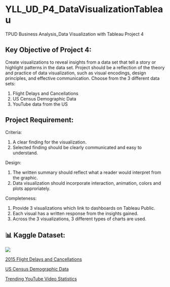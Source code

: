 # YLL_UD_P4_DataVisualizationTableau
TPUD Business Analysis_Data Visualization with Tableau Project 4

## Key Objective of Project 4:
Create visualizations to reveal insights from a data set that tell a story or highlight patterns in the data set. Project should be a reflection of the theory and practice of data visualization, such as visual encodings, design principles, and effective communication. Choose from the 3 different data sets:
1. Flight Delays and Cancellations
2. US Census Demographic Data
3. YouTube data from the US

## Project Requirement:
Criteria: 
1. A clear finding for the visualization.
2. Selected finding should be clearly communicated and easy to understand.

Design:
1. The written summary should reflect what a reader would interpret from the graphic.
2. Data visualization should incorporate interaction, animation, colors and plots approriately.

Completeness:
1. Provide 3 visualizations which link to dashboards on Tableau Public.
2. Each visual has a written response from the insights gained.
3. Across the 3 visualizations, 3 different types of charts are used.

## 📊 Kaggle Dataset:
<img src="https://storage.googleapis.com/kaggle-datasets-images/854/1560/127b0b8c8b15b9eaa8a0c3f3e49ced0d/dataset-thumbnail.jpg">
<p><a href="https://www.kaggle.com/datasets/usdot/flight-delays/data" target="_blank">2015 Flight Delays and Cancellations</a></p>
<p><a href="https://www.kaggle.com/datasets/muonneutrino/us-census-demographic-data/data" target="_blank">US Census Demographic Data</a></p>
<p><a href="https://www.kaggle.com/datasets/datasnaek/youtube-new/data" target="_blank">Trending YouTube Video Statistics</a></p>
